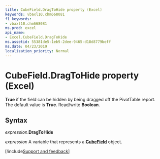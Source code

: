 ```yaml
---
title: CubeField.DragToHide property (Excel)
keywords: vbaxl10.chm668081
f1_keywords:
- vbaxl10.chm668081
ms.prod: excel
api_name:
- Excel.CubeField.DragToHide
ms.assetid: 55381de5-1eb9-2dee-9465-d18d8779beff
ms.date: 04/23/2019
localization_priority: Normal
---
```



# CubeField.DragToHide property (Excel)

**True** if the field can be hidden by being dragged off the PivotTable report. The default value is **True**. Read/write **Boolean**.


## Syntax

_expression_.**DragToHide**

_expression_ A variable that represents a **[CubeField](Excel.CubeField.md)** object.




[!include[Support and feedback](~/includes/feedback-boilerplate.md)]